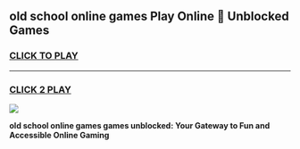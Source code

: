 
## old school online games Play Online 👋 Unblocked Games
<h3>
<a href="https://news.freeplayer.one?title=old_school_online_games&ref=17GH">CLICK TO PLAY</a></h3>
<hr>

<h3>
<a href="https://news.freeplayer.one?title=old_school_online_games&ref=17GH">CLICK 2 PLAY</a>
  
</h3>

<a href="https://news.freeplayer.one?title=old_school_online_games&ref=17GH/"><img src="https://clearcache.store/games.png"></a>


**old school online games games unblocked: Your Gateway to Fun and Accessible Online Gaming**
